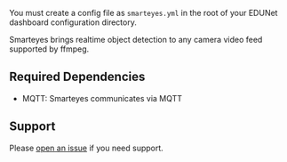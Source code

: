 You must create a config file as `smarteyes.yml` in the root of your EDUNet dashboard configuration directory.

Smarteyes brings realtime object detection to any camera video feed supported by ffmpeg.

## Required Dependencies
- MQTT: Smarteyes communicates via MQTT

## Support
Please [open an issue](https://github.com/edunetai/smarteyes/issues/new/choose) if you need support.